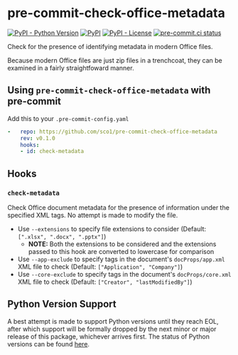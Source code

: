 # pre-commit-check-office-metadata
[![PyPI - Python Version](https://img.shields.io/pypi/pyversions/pre-commit-check-office-metadata/0.7.0?logo=python&logoColor=FFD43B)](https://pypi.org/project/pre-commit-check-office-metadata/)
[![PyPI](https://img.shields.io/pypi/v/pre-commit-check-office-metadata?logo=Python&logoColor=FFD43B)](https://pypi.org/project/pre-commit-check-office-metadata/)
[![PyPI - License](https://img.shields.io/pypi/l/pre-commit-check-office-metadata?color=magenta)](https://github.com/sco1/pre-commit-check-office-metadata/blob/main/LICENSE)
[![pre-commit.ci status](https://results.pre-commit.ci/badge/github/sco1/pre-commit-check-office-metadata/main.svg)](https://results.pre-commit.ci/latest/github/sco1/pre-commit-check-office-metadata/main)

Check for the presence of identifying metadata in modern Office files.

Because modern Office files are just zip files in a trenchcoat, they can be examined in a fairly straightfoward manner.

## Using `pre-commit-check-office-metadata` with pre-commit
Add this to your `.pre-commit-config.yaml`

```yaml
-   repo: https://github.com/sco1/pre-commit-check-office-metadata
    rev: v0.1.0
    hooks:
    - id: check-metadata
```

## Hooks
### `check-metadata`
Check Office document metadata for the presence of information under the specified XML tags. No attempt is made to modify the file.

* Use `--extensions` to specify file extensions to consider (Default: `[".xlsx", ".docx", ".pptx"]`)
  * **NOTE:** Both the extensions to be considered and the extensions passed to this hook are converted to lowercase for comparison
* Use `--app-exclude` to specify tags in the document's `docProps/app.xml` XML file to check (Default: `["Application", "Company"]`)
* Use `--core-exclude` to specify tags in the document's `docProps/core.xml` XML file to check (Default: `["Creator", "lastModifiedBy"]`)

## Python Version Support
A best attempt is made to support Python versions until they reach EOL, after which support will be formally dropped by the next minor or major release of this package, whichever arrives first. The status of Python versions can be found [here](https://devguide.python.org/versions/).
